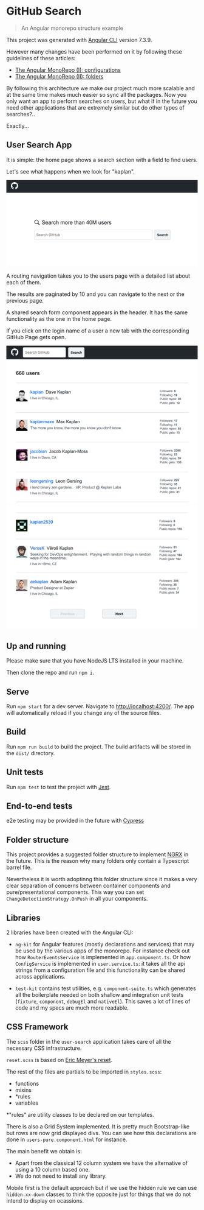 # GitHub Search

> An Angular monorepo structure example

This project was generated with [Angular CLI](https://github.com/angular/angular-cli) version 7.3.9.

However many changes have been performed on it by following these guidelines of these articles:

* [The Angular MonoRepo (I): configurations](https://medium.com/@gesteira2046/the-angular-monorepo-i-configurations-2a2884da66ac)
* [The Angular MonoRepo (II): folders](https://medium.com/@gesteira2046/the-angular-monorepo-ii-folders-f902a44309ea)

By following this architecture we make our project much more scalable and at the same time makes much easier so sync all the packages. Now you only want an app to perform searches on users, but what if in the future you need other applications that are extremely similar but do other types of searches?..

Exactly...

## User Search App

It is simple: the home page shows a search section with a field to find users.

Let's see what happens when we look for "kaplan".

<img src="screenshots/github-user-search-home.png">

A routing navigation takes you to the users page with a detailed list about each of them.

The results are paginated by 10 and you can navigate to the next or the previous page.

A shared search form component appears in the header. It has the same functionality as the one in the home page.

If you click on the login name of a user a new tab with the corresponding GitHub Page gets open.

<img src="screenshots/github-user-search-users-list.png">
<img src="screenshots/github-user-search-users-prev-next-btns.png">

## Up and running
Please make sure that you have NodeJS LTS installed in your machine.

Then clone the repo and run `npm i`. 

## Serve

Run `npm start` for a dev server. Navigate to [http://localhost:4200/](http://localhost:4200/). The app will automatically reload if you change any of the source files.

## Build

Run `npm run build` to build the project. The build artifacts will be stored in the `dist/` directory.

## Unit tests

Run `npm test` to test the project with [Jest](https://jestjs.io/).

## End-to-end tests

e2e testing may be provided in the future with [Cypress](https://www.cypress.io/)

## Folder structure

This project provides a suggested folder structure to implement [NGRX](https://ngrx.io/) in the future. This is the reason why many folders only contain a Typescript barrel file.

Nevertheless it is worth adoptinng this folder structure since it makes a very clear separation of concerns between container components and pure/presentational components. This way you can set `ChangeDetectionStrategy.OnPush` in all your components.

## Libraries

2 libraries have been created with the Angular CLI:

* `ng-kit` for Angular features (mostly declarations and services) that may be used by the various apps of the monorepo. For instance check out how `RouterEventsService` is implemented in `app.component.ts`. Or how `ConfigService` is implemented in `user.service.ts`: it takes all the api strings from a configuration file and this functionality can be shared across applications. 

* `test-kit` contains test utilities, e.g. `component-suite.ts` which generates all the boilerplate needed on both shallow and integration unit tests (`fixture`, `component`, `debugEl` and `nativeEl`). This saves a lot of lines of code and my specs are much more readable.

## CSS Framework

The `scss` folder in the `user-search` application takes care of all the necessary CSS infrastructure.

`reset.scss` is based on [Eric Meyer's reset](https://meyerweb.com/eric/tools/css/reset).

The rest of the files are partials to be imported in `styles.scss`:

- functions
- mixins
- \*rules
- variables

\*"rules" are utility classes to be declared on our templates.

There is also a Grid System implemented. It is pretty much Bootstrap-like but rows are now grid displayed divs. You can see how this declarations are done in `users-pure.component.html` for instance.

The main benefit we obtain is:

* Apart from the classical 12 column system we have the alternative of using a 10 column based one.
* We do not need to install any library.

Mobile first is the default approach but if we use the hidden rule we can use `hidden-xx-down` classes to think the opposite just for things that we do not intend to display on ocassions.

